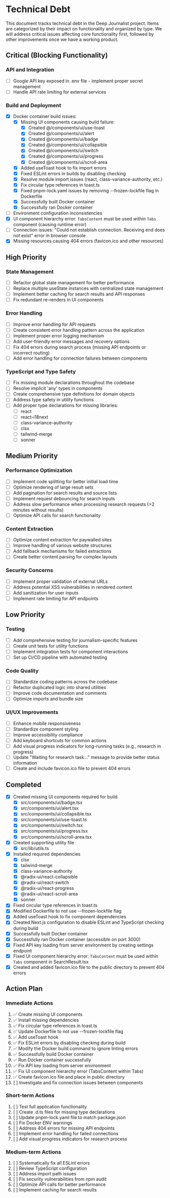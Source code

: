 # Technical Debt

This document tracks technical debt in the Deep Journalist project. Items are categorized by their impact on functionality and organized by type. We will address critical issues affecting core functionality first, followed by other improvements once we have a working product.

## Critical (Blocking Functionality)

### API and Integration
- [ ] Google API key exposed in .env file - implement proper secret management
- [ ] Handle API rate limiting for external services

### Build and Deployment
- [x] Docker container build issues:
  - [x] Missing UI components causing build failure:
    - [x] Created @/components/ui/use-toast
    - [x] Created @/components/ui/alert
    - [x] Created @/components/ui/badge
    - [x] Created @/components/ui/collapsible
    - [x] Created @/components/ui/switch
    - [x] Created @/components/ui/progress
    - [x] Created @/components/ui/scroll-area
  - [x] Added useToast hook to fix import errors
  - [x] Fixed ESLint errors in builds by disabling checking
  - [x] Resolve module import issues (react, class-variance-authority, etc.)
  - [x] Fix circular type references in toast.ts
  - [x] Fixed pnpm-lock.yaml issues by removing --frozen-lockfile flag in Dockerfile
  - [x] Successfully built Docker container
  - [x] Successfully ran Docker container
- [ ] Environment configuration inconsistencies
- [x] UI component hierarchy error: `TabsContent` must be used within `Tabs` component (causing runtime error)
- [ ] Connection issues: "Could not establish connection. Receiving end does not exist" error in browser console
- [x] Missing resources causing 404 errors (favicon.ico and other resources)

## High Priority

### State Management
- [ ] Refactor global state management for better performance
- [ ] Replace multiple useState instances with centralized state management
- [ ] Implement better caching for search results and API responses
- [ ] Fix redundant re-renders in UI components

### Error Handling
- [ ] Improve error handling for API requests
- [ ] Create consistent error handling pattern across the application
- [ ] Implement proper error logging mechanism
- [ ] Add user-friendly error messages and recovery options
- [ ] Fix 404 errors during search process (missing API endpoints or incorrect routing)
- [ ] Add error handling for connection failures between components

### TypeScript and Type Safety
- [ ] Fix missing module declarations throughout the codebase
- [ ] Resolve implicit 'any' types in components
- [ ] Create comprehensive type definitions for domain objects
- [ ] Address type safety in utility functions
- [ ] Add proper type declarations for missing libraries:
  - [ ] react
  - [ ] react-i18next
  - [ ] class-variance-authority
  - [ ] clsx
  - [ ] tailwind-merge
  - [ ] sonner

## Medium Priority

### Performance Optimization
- [ ] Implement code splitting for better initial load time
- [ ] Optimize rendering of large result sets
- [ ] Add pagination for search results and source lists
- [ ] Implement request debouncing for search inputs
- [ ] Address slow performance when processing research requests (>2 minutes without results)
- [ ] Optimize API calls for search functionality

### Content Extraction
- [ ] Optimize content extraction for paywalled sites
- [ ] Improve handling of various website structures
- [ ] Add fallback mechanisms for failed extractions
- [ ] Create better content parsing for complex layouts

### Security Concerns
- [ ] Implement proper validation of external URLs
- [ ] Address potential XSS vulnerabilities in rendered content
- [ ] Add sanitization for user inputs
- [ ] Implement rate limiting for API endpoints

## Low Priority

### Testing
- [ ] Add comprehensive testing for journalism-specific features
- [ ] Create unit tests for utility functions
- [ ] Implement integration tests for component interactions
- [ ] Set up CI/CD pipeline with automated testing

### Code Quality
- [ ] Standardize coding patterns across the codebase
- [ ] Refactor duplicated logic into shared utilities
- [ ] Improve code documentation and comments
- [ ] Optimize imports and bundle size

### UI/UX Improvements
- [ ] Enhance mobile responsiveness
- [ ] Standardize component styling
- [ ] Improve accessibility compliance
- [ ] Add keyboard shortcuts for common actions
- [ ] Add visual progress indicators for long-running tasks (e.g., research in progress)
- [ ] Update "Waiting for research task..." message to provide better status information
- [ ] Create and include favicon.ico file to prevent 404 errors

## Completed
- [x] Created missing UI components required for build
  - [x] src/components/ui/badge.tsx
  - [x] src/components/ui/alert.tsx
  - [x] src/components/ui/collapsible.tsx
  - [x] src/components/ui/use-toast.ts
  - [x] src/components/ui/switch.tsx
  - [x] src/components/ui/progress.tsx
  - [x] src/components/ui/scroll-area.tsx
- [x] Created supporting utility file
  - [x] src/lib/utils.ts
- [x] Installed required dependencies
  - [x] clsx
  - [x] tailwind-merge
  - [x] class-variance-authority
  - [x] @radix-ui/react-collapsible
  - [x] @radix-ui/react-switch
  - [x] @radix-ui/react-progress
  - [x] @radix-ui/react-scroll-area
  - [x] sonner
- [x] Fixed circular type references in toast.ts
- [x] Modified Dockerfile to not use --frozen-lockfile flag
- [x] Added useToast hook to fix component dependencies
- [x] Created Next.js configuration to disable ESLint and TypeScript checking during build
- [x] Successfully built Docker container
- [x] Successfully ran Docker container (accessible on port 3000)
- [x] Fixed API key loading from server environment by creating settings endpoint
- [x] Fixed UI component hierarchy error: `TabsContent` must be used within `Tabs` component in SearchResult.tsx
- [x] Created and added favicon.ico file to the public directory to prevent 404 errors

## Action Plan

### Immediate Actions
1. ✅ Create missing UI components
2. ✅ Install missing dependencies
3. ✅ Fix circular type references in toast.ts
4. ✅ Update Dockerfile to not use --frozen-lockfile flag
5. ✅ Add useToast hook
6. ✅ Fix ESLint errors by disabling checking during build
7. ✅ Modify the Docker build command to ignore linting errors
8. ✅ Successfully build Docker container
9. ✅ Run Docker container successfully
10. ✅ Fix API key loading from server environment
11. ✅ Fix UI component hierarchy error (TabsContent within Tabs)
12. ✅ Create favicon.ico file and place in public directory
13. [ ] Investigate and fix connection issues between components

### Short-term Actions
1. [ ] Test full application functionality
2. [ ] Create .d.ts files for missing type declarations
3. [ ] Update pnpm-lock.yaml file to match package.json
4. [ ] Fix Docker ENV warnings
5. [ ] Address 404 errors for missing API endpoints
6. [ ] Implement error handling for failed connections
7. [ ] Add visual progress indicators for research process

### Medium-term Actions
1. [ ] Systematically fix all ESLint errors
2. [ ] Review TypeScript configuration
3. [ ] Address import path issues
4. [ ] Fix security vulnerabilities from npm audit
5. [ ] Optimize API calls for better performance
6. [ ] Implement caching for search results 